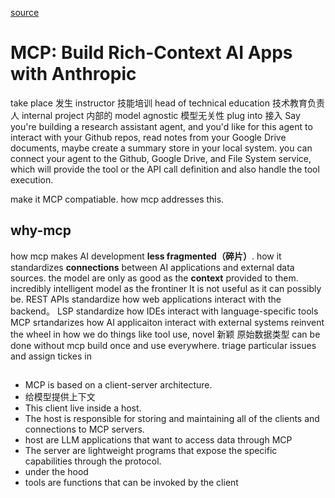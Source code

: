 [source](https://www.bilibili.com/video/BV1WtECzZEpa/?spm_id_from=333.337.search-card.all.click&vd_source=3d50341f547faf8df242a214b04f2d86)

# MCP: Build Rich-Context AI Apps with Anthropic

take place 发生
instructor 技能培训 
head of technical education  技术教育负责人
internal project 内部的
model agnostic 模型无关性
plug into  接入
Say you're building a research assistant agent, and you'd like for this agent to interact with your Github
repos, read notes from your Google Drive documents, 
maybe create a summary store in your local system.
you can connect your agent to the Github, Google Drive,
and File System service, which will provide the tool or the API call definition and also handle the tool execution.

make it MCP compatiable.
how mcp addresses this.

## why-mcp
how mcp makes AI development **less fragmented（碎片）**.
how it standardizes **connections** between AI applications and external data sources.
the model are only as good as the **context** provided to them.
incredibly intelligent model  as the frontiner
It is not useful as it can possibly be.
REST APIs standardize how web applications interact with the backend。
LSP standardize how IDEs interact with language-specific tools 
MCP srtandarizes how AI applicaiton interact with external systems
reinvent the wheel in how we do things like tool use,
novel 新颖 原始数据类型
can be done without mcp 
build once and use everywhere.
triage particular issues and assign tickes in 

## 
- MCP is based on a client-server architecture.
- 给模型提供上下文
- This client live inside a host.
- The host is responsible for storing and maintaining all of the clients and connections to MCP servers.
- host are LLM applications that want to access data through MCP
- The server are lightweight programs that expose the specific capabilities through the protocol.
- under the hood
- tools are functions that can be invoked by the client  